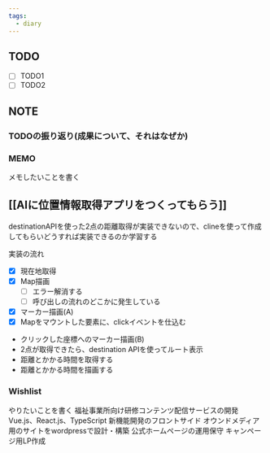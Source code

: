 ```yaml
---
tags:
  - diary
---
```


## TODO
- [ ] TODO1
- [ ] TODO2
## NOTE
### TODOの振り返り(成果について、それはなぜか)



### MEMO
メモしたいことを書く
## [[AIに位置情報取得アプリをつくってもらう]]
destinationAPIを使った2点の距離取得が実装できないので、clineを使って作成してもらいどうすれば実装できるのか学習する

実装の流れ
- [x] 現在地取得
- [x] Map描画
	- [ ] エラー解消する
	- [ ] 呼び出しの流れのどこかに発生している
- [x] マーカー描画(A)
- [x] Mapをマウントした要素に、clickイベントを仕込む
- クリックした座標へのマーカー描画(B)
- 2点が取得できたら、destination APIを使ってルート表示
- 距離とかかる時間を取得する
- 距離とかかる時間を描画する


### Wishlist
やりたいことを書く
福祉事業所向け研修コンテンツ配信サービスの開発
Vue.js、React.js、TypeScript
新機能開発のフロントサイド
オウンドメディア用のサイトをwordpressで設計・構築
公式ホームページの運用保守
キャンページ用LP作成
